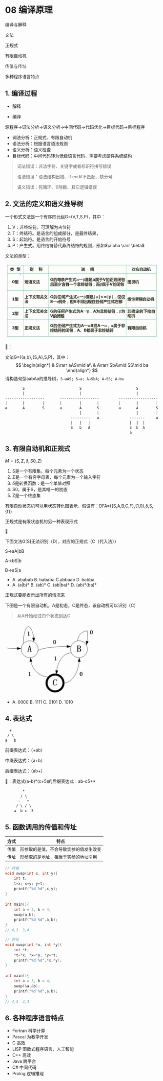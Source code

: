 # 08 编译原理

编译与解释

文法

正规式

有限自动机

传值与传址

多种程序语言特点

## 1. 编译过程

- 解释

- 编译

源程序->词法分析->语义分析->中间代码->代码优化->目标代码->目标程序

- 词法分析：正规式、有限自动机
- 语法分析：根据语言语法规则
- 语义分析：语义检查
- 目标代码：中间代码转为低级语言代码，需要考虑硬件系统结构

> 词法错误：非法字符、关键字或者标识符拼写错误
>
> 语法错误：语法结构出错、if endif不匹配、缺分号
>
> 语义错误：死循环、0除数、其它逻辑错误

## 2. 文法的定义和语义推导树

一个形式文法是一个有序四元组G=(V,T,S,P)，其中：

1. V：非终结符。可理解为占位符
2. T：终结符。是语言的组成部分，是最终结果，
3. S：起始符。是语言的开始符号
4. P：产生式。用终结符替代非终结符的规则，形如$\alpha \rarr \beta$

文法的类型：

<img src="08_程序设计语言.assets/文法类型.png" style="zoom:67%;" />

🌰：

文法G=({a,b},{S,A},S,P)，其中：
$$
\begin{align*}
& S\rarr aAS\mid a\\
& A\rarr SbA\mid SS\mid ba
\end{align*}
$$
请构造句型aabAa的推导树，`S→aAS; S→a; A→SbA; A→SS; A→ba`

``` 
		S						  S							S
        |						  |							|
------------------		 ------------------			------------------
|       |        |		 |        |       |         |       |        |
a       A        S       a        A       S         a       A        S
                                  |       |                 |        |
                              ---------   a              -------     a
                              |   |   |                  |  |  |
                              S   b   A                  S  b  A
                                                         a
```



## 3. 有限自动机和正规式

$M=(S,\Sigma,\delta,S0,Z)$

1. S是一个有限集，每个元素为一个状态
2. $\Sigma$是一个有穷字母表，每个元素为一个输入字符
3. $\delta$是转换函数：是一个单值对照
4. S0，属于S，是其唯一的初态
5. Z是一个终态集

有限自动状态机可以用状态转化图表示，假设有：DFA=({S,A,B,C,F},{1,0},δ,S,{f})



正规式是有限状态机的另一种表现形式



🌰

下面文法G[S]无法识别（D），对应的正规式（C（代入法））

S->aA|bB

A->bS|b

B->aS|a

- A. ababab B. bababa C.abbaab D. babba
- A. (a|b)\*    B. (ab)\*     C. (ab|ba)\* D. (ab)\*(ba)\*

正规式要能表示出所有的情况来



下图是一个有限自动机，A是初态，C是终态，该自动机可以识别（C）

> 从A开始经过四个状态到达C

![](08_程序设计语言.assets/有限状态机.png)

- A. 0000 B. 1111 C. 0101 D. 1010



## 4. 表达式

```
  +
 / \
a   b
```

前缀表达式：（+ab）

中缀表达式：（a+b）

后缀表达式：（ab+）

🌰：表达式(a-b)*(c+5)的后缀表达式：ab-c5+\*

```
		*
	   / \
	  -   +
	 / \ / \
	a  b c  5
```



## 5. 函数调用的传值和传址

| 方式 | 特点                                   |
| ---- | -------------------------------------- |
| 传值 | 形参取的是值，不会导致实参的值发生改变 |
| 传址 | 形参取的是地址，相当于实参的地址引用   |

```c
// 传值
void swap(int x, int y){
    int t;
    t=x; x=y; y=t;
    printf("%d %d",x,y);
}

int main(){
    int a = 3, b = 4;
    swap(a,b);
    printf("%d %d",a,b);
}
// 4,3  3,4
```

```c
// 传址
void swap(int *x, int *y){
    int *t;
    *t=*x; *x=*y; *y=*t;
    printf("%d %d",*x,*y);
}

int main(){
    int a = 3, b = 4;
    swap(&a,&b);
    printf("%d %d",a,b);
}
// 4,3  4,3 
```





## 6. 各种程序语言特点

- Fortran 科学计算
- Pascal   为教学开发
- C  高效
- LISP 函数式程序语言，人工智能
- C++ 高效
- Java 跨平台
- C#  中间代码
- Prolog  逻辑推理

